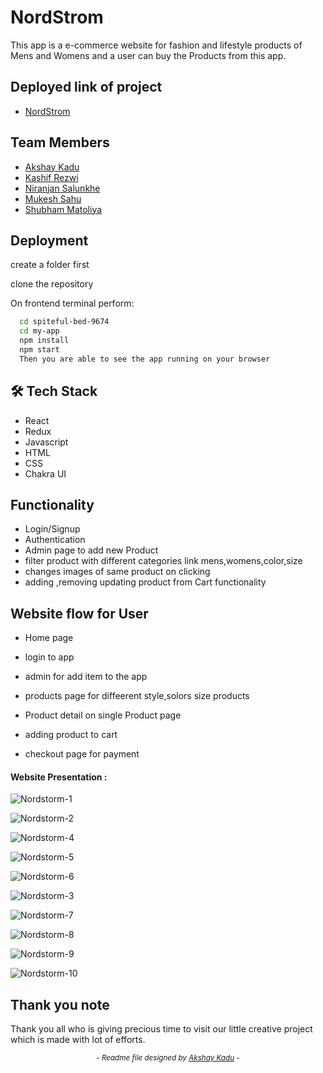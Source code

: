 #  NordStrom  

This app is a e-commerce website for fashion and lifestyle products of Mens and Womens and a user can buy the Products from this app.

## Deployed link of project
- <a href="https://nord-ecommerce-website.netlify.app/">NordStrom</a>

## Team Members

<ul>
  <li><a href="https://github.com/akshaykadu24">Akshay Kadu</a></li>
  <li><a href="https://github.com/Kashif-Rezwi">Kashif Rezwi</a></li>
  <li><a href="https://github.com/nsalunkhe">Niranjan Salunkhe</a></li>
  <li><a href="https://github.com/mukeshsahu1997">Mukesh Sahu</a></li>
  <li><a href="https://github.com/shubham-matoliya">Shubham Matoliya</a></li>
</ul>


## Deployment

create a folder first 

clone the repository

On frontend terminal perform:

```bash
  cd spiteful-bed-9674  
  cd my-app
  npm install
  npm start
  Then you are able to see the app running on your browser
```



## 🛠 Tech Stack
- React
- Redux
- Javascript
- HTML
- CSS
- Chakra UI


## Functionality

- Login/Signup
- Authentication
- Admin page to add new Product
- filter product with different categories link mens,womens,color,size
- changes images of same product on clicking 
- adding ,removing updating product from Cart functionality 


## Website flow for User

- Home page

- login to app

- admin for add item to the app

- products page for diffeerent style,solors size products

- Product detail on single Product page

- adding product to cart 

- checkout page for payment






#### Website Presentation :


 ![Nordstorm-1](https://user-images.githubusercontent.com/101391587/211982959-f0617b0b-7a11-4b77-987c-3af2a9795ed0.png)
 
 ![Nordstorm-2](https://user-images.githubusercontent.com/101391587/211983333-f778981d-5a9a-47d5-a6df-26c35923adfb.png)
 
 ![Nordstorm-4](https://user-images.githubusercontent.com/101391587/211984304-23e651d5-cedd-4b97-b8ba-cc6a1848a7a6.png)
 
 
 ![Nordstorm-5](https://user-images.githubusercontent.com/101391587/211984706-548cacf4-fbf4-417a-adc8-4addd13d4018.png)


![Nordstorm-6](https://user-images.githubusercontent.com/101391587/211987460-3a7ca7d7-a0a7-4b52-86e1-72e3daf052b1.png)


 ![Nordstorm-3](https://user-images.githubusercontent.com/101391587/211983633-506b05f4-d6a8-401d-ae70-e93e2eb9c8ca.png)


![Nordstorm-7](https://user-images.githubusercontent.com/101391587/211987729-34c31627-67ff-44e1-95b4-44b2be1d1ce2.png)


![Nordstorm-8](https://user-images.githubusercontent.com/101391587/211987985-87eeb9f6-b2ed-4e78-8ed8-07d64871298f.png)


![Nordstorm-9](https://user-images.githubusercontent.com/101391587/211988132-02bf8490-b55b-49c8-a7bb-1fada029a5c5.png)


![Nordstorm-10](https://user-images.githubusercontent.com/101391587/211988327-0c4017a3-d31b-47f1-b8ae-df9a0e0eba3d.png)

## Thank you note
Thank you all who is giving precious time to visit our little creative project which is made with lot of efforts.

_<p align="center"><sub>- Readme file designed by <a href="https://github.com/akshaykadu24">Akshay Kadu</a> -</sub></p>_

